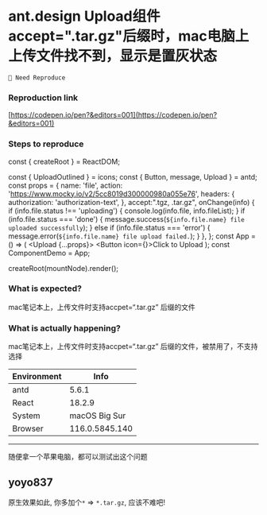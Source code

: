 # ant.design Upload组件 accept=".tar.gz"后缀时，mac电脑上上传文件找不到，显示是置灰状态

`🤔 Need Reproduce`

### Reproduction link

[https://codepen.io/pen?&editors=001](https://codepen.io/pen?&editors=001)

### Steps to reproduce

const { createRoot } = ReactDOM;

const { UploadOutlined } = icons;
const { Button, message, Upload } = antd;
const props = {
name: 'file',
action: 'https://www.mocky.io/v2/5cc8019d300000980a055e76',
headers: {
authorization: 'authorization-text',
},
accept:".tgz, .tar.gz",
onChange(info) {
if (info.file.status !== 'uploading') {
console.log(info.file, info.fileList);
}
if (info.file.status === 'done') {
message.success(`${info.file.name} file uploaded successfully`);
} else if (info.file.status === 'error') {
message.error(`${info.file.name} file upload failed.`);
}
},
};
const App = () => (
<Upload {...props}>
<Button icon={<UploadOutlined />}>Click to Upload</Button>
</Upload>
);
const ComponentDemo = App;

createRoot(mountNode).render(<ComponentDemo />);

### What is expected?

mac笔记本上，上传文件时支持accpet=“.tar.gz” 后缀的文件

### What is actually happening?

mac笔记本上，上传文件时支持accpet=“.tar.gz” 后缀的文件，被禁用了，不支持选择

| Environment | Info           |
| ----------- | -------------- |
| antd        | 5.6.1          |
| React       | 18.2.9         |
| System      | macOS Big Sur  |
| Browser     | 116.0.5845.140 |

---

随便拿一个苹果电脑，都可以测试出这个问题

<!-- generated by ant-design-issue-helper. DO NOT REMOVE -->

## yoyo837

原生效果如此, 你多加个`*` => `*.tar.gz`, 应该不难吧!
